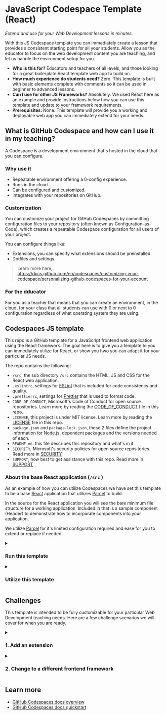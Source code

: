 # JavaScript Codespace Template (React)

_Extend and use for your Web Development lessons in minutes._

With this JS Codespace template you can immediately create a lesson that provides a consistent starting point for all your students. Allow you as the educator to focus on the web development content you are teaching, and let us handle the environment setup for you.

* **Who is this for?** Educators and teachers of all levels, and those looking for a great boilerplate React template web app to build on.
* **How much experience do students need?** Zero. This template is built with basic elements complete with comments so it can be used in beginner to advanced lessons.
* **Can I use for other JS Frameworks?** Absolutely. We used React here as an example and provide instructions below how you can use this template and update to your framework requirements.
* **Prerequisites:** None. This template will provide you a working and deployable web app you can immediately extend for your needs.

## What is GitHub Codespace and how can I use it in my teaching?

A Codespace is a development environment that's hosted in the cloud that you can configure.

### Why use it

* Repeatable environment offering a 0-config experience.
* Runs in the cloud.
* Can be configured and customized.
* Integrates with your repositories on GitHub.

### Customization

You can customize your project for GitHub Codespaces by committing configuration files to your repository (often known as Configuration-as-Code), which creates a repeatable Codespace configuration for all users of your project.

You can configure things like:

* Extensions, you can specify what extensions should be preinstalled.
* Dotfiles and settings.

> Learn more here, <https://docs.github.com/en/codespaces/customizing-your-codespace/personalizing-github-codespaces-for-your-account>

### For the dducator

For you as a teacher that means that you can create an environment, in the cloud, for your class that all students can use with 0 or next to 0 configuration regardless of what operating system they are using.

## Codespaces JS template

This repo is a GitHub template for a JavaScript frontend web application using the React framework. The goal here is to give you a template to you can immediately utilize for React, or show you hwo you can adapt it for your particular JS needs.

The repo contains the following:

* `/src`, the sub directory `/src` contains the HTML, JS and CSS for the React web application.
* `.eslintrc`, settings for <a href="https://eslint.org/" target="_blank">ESLint</a> that is included for code consistency and quality.
* `.prettierrc`, settings for <a href="https://prettier.io/" target="_blank">Prettier</a> that is used to format code.
* `CODE_OF_CONDUCT`, Microsoft's Code of Conduct for open source repositories. Learn more by reading the [CODE_OF_CONDUCT](./CODE_OF_CONDUCT) file in this repo.
* `LICENSE`, this project is under MIT license. Learn more by reading the [LICENSE](./LICENSE) file in this repo.
* `package.json` and `package-lock.json`, these 2 files define the project information for <a href="https://nodejs.org/" target="_blank">Node.js</a>, dependent packages and the versions needed of each. 
* `README.md`. this file describes this repository and what's in it.
* `SECURITY`, Microsoft's security policies for open source repositories. Read more in [SECURITY](./SECURITY)
* `SUPPORT`, how best to get assistance with this repo. Read more in [SUPPORT](./SUPPORT)

### About the base React application (`/src` )

As an example of how you can utilize Codespaces we have set this template to be a base <a href="https://reactjs.org/" target="_blank">React</a> application that utilizes <a href="https://parceljs.org/" target="_blank">Parcel</a> to build.

In the source for the React application you will see the bare minimum file structure for a working application. Included in that is a sample component (Header) to demonstrate how to incorporate components into your application. 

We utilize <a href="https://parceljs.org/" target="_blank">Parcel</a> for it's limited configuration required and ease for you to extend or replace if needed.

<details id=1>
<summary><h3>Run this template</h3></summary>

To run what's in this repo, you need to first start a Codespaces instance.

1. Navigate to the main page of the newly created repository.
2. Under the repository name, use the Code drop-down menu, and in the Codespaces tab, select "Create codespace on main".
<img src="https://docs.github.com/assets/cb-138303/images/help/codespaces/new-codespace-button.png" alt="Create codespace" style="width:270px; padding: 1rem;"/>

This will trigger a creation of a new Codespaces development environment, and launch that environment in a new tab for you to start working in.

When complete you will see VS Code load with a terminal section at the bottom. Here you will see `npm install` and `npm run start` automatically executing for you so that you can immediately view the React app running.
</details>

<details id=2>
<summary><h3>Utilize this template</h3></summary>

This repo is created as a template for you to extend into your own lesson as your own repository for you to customize as needed.

To do this, click the "Use this template" button at the top of this repo.

You will then be taken to a page to select the owner, provide a name and a description for this new repository and if you'd like it public or private.

When all is selected, press the "Create repository from template" button the bottom to create your own repo from this template.

</details>

## Challenges

This template is intended to be fully customizable for your particular Web Development teaching needs. Here are a few challenge scenarios we will cover for when you are ready.

<details id=3>
<summary><h3>1. Add an extension</h3></summary>

Your environment comes with preinstalled extensions. You can change which extensions your codespaces environment starts with, here's how:

1. Open file _.devcontainer/devcontainer.json_ and locate the following JSON element **extensions**

   ```json
   "extensions": [
        "dbaeumer.vscode-eslint",
        "esbenp.prettier-vscode",
        "ms-vscode.azure-account",
        "ms-azuretools.vscode-azurestaticwebapps"
   ]
   ```

1. Add the following entry to **extensions** list:

   ```json
   "codespaces-Contrib.codeswing"
   ```
  
   What you did above was to add the unique identifier of an extension of the [CodeSwing extension](https://marketplace.visualstudio.com/items?itemName=codespaces-Contrib.codeswing). This will let Codespaces know that this extension should be pre installed upon startup.

To find the unique identifier of an extension:

* Navigate to the extension's web page, like so <https://marketplace.visualstudio.com/items?itemName=codespaces-Contrib.codeswing>
* Locate the _Unique Identifier_ field under **More info** section on your right side.

</details>

<details id=4>
<summary><h3>2. Change to a different frontend framework</h3></summary>

At the core of this template app is <a href="https://nodejs.org/" target="_blank">Node.js</a>. On top of a Node.js base app you can utilize multiple JavaScript frameworks to creating an <a href="http://expressjs.com/" target="_blank">Express</a> backend application.  

To get started customizing for your needs:

1. Open the repo you created from this template in Codespaces. 
1. Remove the packages listed in `dependencies` and `devDependencies` from `package.json` that you will not be using.
1. In the terminal  within your Codespace, run `npm install` to clear the removed packages.
1. You can now install the packages for the project needed for your lesson through the recommended paths provided through the framework documentation.

Once you have your updates packages you will then need to:

* Update/Remove source files referencing React.
* Update ESLint configuration to match nw framework being used.
* Update any Prettier configuration, if required.

In some cases, the initialization of a new framework may overwrite existing `/src` files, not a problem. The Codespace is set to run `npm install` and `npm run start` on start. As long as those are still valid for your framework Codespace will continue to work as expected.

If running `npm install` and `npm run start` in the root of your Codespace are no longer valid, simply open `/.devcontainer/devcontainer.json` and update the `postCreateCommand` for what you require for your updated framework and application.

</details>

## Learn more

* [GitHub Codespaces docs overview](https://docs.github.com/en/codespaces/overview)
* [GitHub Codespaces docs quickstart](https://docs.github.com/en/codespaces/getting-started/quickstart)